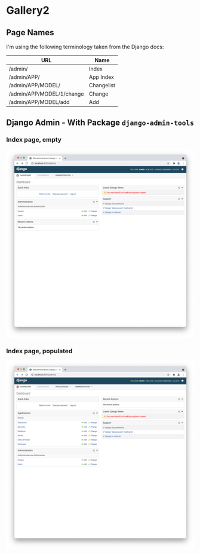 # Gallery2

## Page Names

I'm using the following terminology taken from the Django docs:

URL                       | Name
------------------------- | ----------
/admin/                   | Index
/admin/APP/               | App Index
/admin/APP/MODEL/         | Changelist
/admin/APP/MODEL/1/change | Change
/admin/APP/MODEL/add      | Add

## Django Admin - With Package `django-admin-tools`

### Index page, empty

![](gallery2/1.png?raw=true)

### Index page, populated

![](gallery2/2.png?raw=true)
